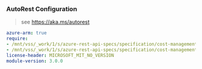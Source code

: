 ### AutoRest Configuration

> see https://aka.ms/autorest

``` yaml
azure-arm: true
require:
- /mnt/vss/_work/1/s/azure-rest-api-specs/specification/cost-management/resource-manager/readme.md
- /mnt/vss/_work/1/s/azure-rest-api-specs/specification/cost-management/resource-manager/readme.go.md
license-header: MICROSOFT_MIT_NO_VERSION
module-version: 3.0.0
```